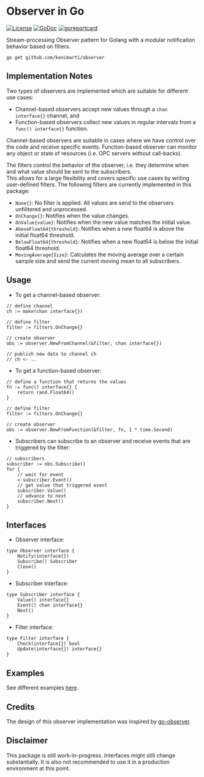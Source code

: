 # Observer in Go

[![License](http://img.shields.io/badge/license-MIT-red.svg?style=flat)](https://github.com/konimarti/observer/blob/master/LICENSE)
[![GoDoc](https://godoc.org/github.com/konimarti/observer?status.svg)](https://godoc.org/github.com/konimarti/observer)
[![goreportcard](https://goreportcard.com/badge/github.com/konimarti/observer)](https://goreportcard.com/report/github.com/konimarti/observer)

Stream-processing Observer pattern for Golang with a modular notification behavior based on filters.

```go get github.com/konimarti/observer```

## Implementation Notes
Two types of observers are implemented which are suitable for different use cases:
* Channel-based observers accept new values through a ```chan interface{}``` channel, and
* Function-based observers collect new values in regular intervals from a ```func() interface{}``` function.

Channel-based observers are suitable in cases where we have control over the code and receive specific events. 
Function-based observer can monitor any object or state of resources (i.e. OPC servers without call-backs).

The filters control the behavior of the observer, i.e. they determine when and what value should be sent to the subscribers.  
This allows for a large flexibility and covers specific use cases by writing user-defined filters.
The following filters are currently implemented in this package:
- ```None{}```: No filter is applied. All values are send to the observers unfilitered and unprocessed.
- ```OnChange{}```: Notifies when the value changes.
- ```OnValue{value}```: Notifies when the new value matches the initial value.
- ```AboveFloat64{threshold}```: Notifies when a new float64 is above the initial float64 threshold.
- ```BelowFloat64{threshold}```: Notifies when a new float64 is below the initial float64 threshold.
- ```MovingAverage{Size}```: Calculates the moving average over a certain sample size and send the current moving mean to all subscribers.

## Usage

* To get a channel-based observer:
```
// define channel
ch := make(chan interface{})

// define filter
filter := filters.OnChange{}

// create observer
obs := observer.NewFromChannel(&filter, chan interface{})

// publish new data to channel ch
// ch <- ..
```

* To get a function-based observer:
```
// define a function that returns the values
fn := func() interface{} {
	return rand.Float64()
}

// define filter
filter := filters.OnChange{}

// create observer
obs := observer.NewFromFunction(&filter, fn, 1 * time.Second)
```

* Subscribers can subscribe to an observer and receive events that are triggered by the filter:
```
// subscribers
subscriber := obs.Subscribe()
for {
	// wait for event
	<-subscriber.Event()
	// get value that triggered event
	subscriber.Value()
	// advance to next
	subscriber.Next()
}

```

## Interfaces

* Observer interface:
```
type Observer interface {
	Notify(interface{})
	Subscribe() Subscriber
	Close()
}
```

* Subscriber interface:
```
type Subscriber interface {
	Value() interface{}
	Event() chan interface{}
	Next()
}
```

* Filter interface:
```
type Filter interface {
	Check(interface{}) bool
	Update(interface{}) interface{}
}
```

## Examples

See different examples [here](https://github.com/konimarti/observer/tree/master/example).

## Credits

The design of this observer implementation was inspired by [go-observer](http://github.com/imkira/go-observer).

## Disclaimer

This package is still work-in-progress. Interfaces might still change substantially. It is also not recommended to use it in a production environment at this point.





